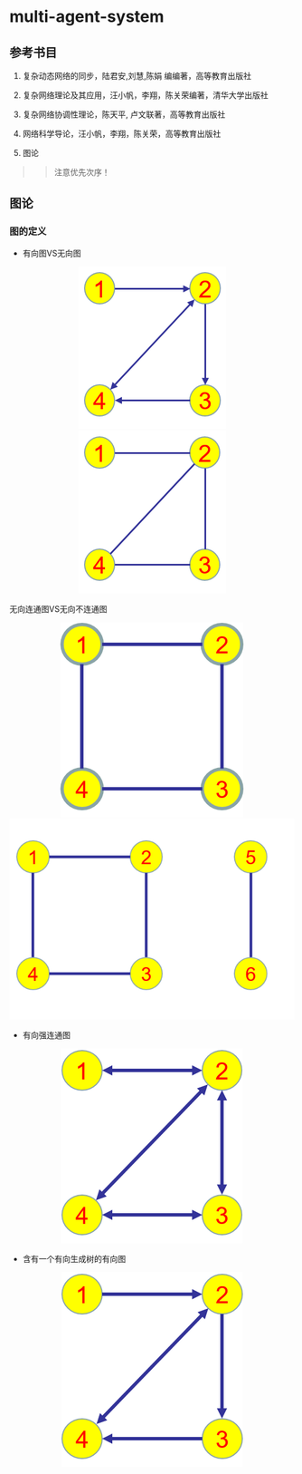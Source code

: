 # multi-agent-system

## 参考书目

1. 复杂动态网络的同步，陆君安,刘慧,陈娟 编编著，高等教育出版社

2. 复杂网络理论及其应用，汪小帆，李翔，陈关荣编著，清华大学出版社

3. 复杂网络协调性理论，陈天平, 卢文联著，高等教育出版社

4. 网络科学导论，汪小帆，李翔，陈关荣，高等教育出版社

5. 图论

>> 注意优先次序！


## 图论

### 图的定义

* 有向图VS无向图

<center class="half">
    <img src="./Pictures/有向图.png" title="有向图"/>
    <img src="./Pictures/无向图.png" title="无向图"/>
</center>

 无向连通图VS无向不连通图

<center>
    <img = src="./Pictures/无向连通图.png" title="无向连通图" />
    <img = src="./Pictures/无向不连通图.png" title="无向不连通图"/>
</center>

* 有向强连通图

<center>
    <img = src="./Pictures/有向强连通图.png" title="有向强连通图"/>
</center>

* 含有一个有向生成树的有向图

<center>
    <img = src="./Pictures/含有一个有向生成树的有向图.png" title="含有一个有向生成树的有向图"/>
</center>
